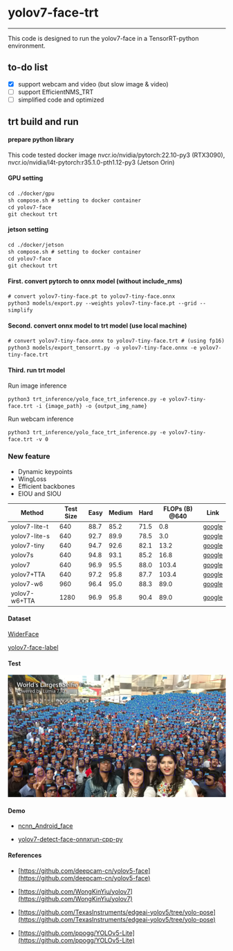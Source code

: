 # yolov7-face-trt
***
This code is designed to run the yolov7-face in a TensorRT-python environment.

## to-do list

- [x] support webcam and video (but slow image & video)
- [ ] support EfficientNMS_TRT
- [ ] simplified code and optimized

## trt build and run

#### prepare python library
This code tested docker image nvcr.io/nvidia/pytorch:22.10-py3 (RTX3090), nvcr.io/nvidia/l4t-pytorch:r35.1.0-pth1.12-py3 (Jetson Orin)

#### GPU setting
```
cd ./docker/gpu
sh compose.sh # setting to docker container
cd yolov7-face
git checkout trt
```

#### jetson setting
```
cd ./docker/jetson
sh compose.sh # setting to docker container
cd yolov7-face
git checkout trt
```


#### First. convert pytorch to onnx model (without include_nms)
```
# convert yolov7-tiny-face.pt to yolov7-tiny-face.onnx
python3 models/export.py --weights yolov7-tiny-face.pt --grid --simplify
```
#### Second. convert onnx model to trt model (use local machine)
```
# convert yolov7-tiny-face.onnx to yolov7-tiny-face.trt # (using fp16)
python3 models/export_tensorrt.py -o yolov7-tiny-face.onnx -e yolov7-tiny-face.trt 
```
#### Third. run trt model
Run image inference
```
python3 trt_inference/yolo_face_trt_inference.py -e yolov7-tiny-face.trt -i {image_path} -o {output_img_name}
```

Run webcam inference
```
python3 trt_inference/yolo_face_trt_inference.py -e yolov7-tiny-face.trt -v 0

```


### New feature

* Dynamic keypoints
* WingLoss
* Efficient backbones
* EIOU and SIOU



| Method           |  Test Size | Easy  | Medium | Hard  | FLOPs (B) @640 | Link  |
| -----------------| ---------- | ----- | ------ | ----- | -------------- | ----- |
| yolov7-lite-t    | 640        | 88.7  | 85.2   | 71.5  |  0.8           | [google](https://drive.google.com/file/d/1HNXd9EdS-BJ4dk7t1xJDFfr1JIHjd5yb/view?usp=sharing) |
| yolov7-lite-s    | 640        | 92.7  | 89.9   | 78.5  |  3.0           | [google](https://drive.google.com/file/d/1MIC5vD4zqRLF_uEZHzjW_f-G3TsfaOAf/view?usp=sharing) |
| yolov7-tiny      | 640        | 94.7  | 92.6   | 82.1  |  13.2          | [google](https://drive.google.com/file/d/1Mona-I4PclJr5mjX1qb8dgDeMpYyBcwM/view?usp=sharing) |
| yolov7s          | 640        | 94.8  | 93.1   | 85.2  |  16.8          | [google](https://drive.google.com/file/d/1_ZjnNF_JKHVlq41EgEqMoGE2TtQ3SYmZ/view?usp=sharing) |
| yolov7           | 640        | 96.9  | 95.5   | 88.0  |  103.4         | [google](https://drive.google.com/file/d/1oIaGXFd4goyBvB1mYDK24GLof53H9ZYo/view?usp=sharing) |
| yolov7+TTA       | 640        | 97.2  | 95.8   | 87.7  |  103.4         | [google](https://drive.google.com/file/d/1oIaGXFd4goyBvB1mYDK24GLof53H9ZYo/view?usp=sharing) |
| yolov7-w6        | 960        | 96.4  | 95.0   | 88.3  |  89.0          | [google](https://drive.google.com/file/d/1U_kH7Xa_9-2RK2hnyvsyMLKdYB0h4MJS/view?usp=sharing) |
| yolov7-w6+TTA    | 1280       | 96.9  | 95.8   | 90.4  |  89.0          | [google](https://drive.google.com/file/d/1U_kH7Xa_9-2RK2hnyvsyMLKdYB0h4MJS/view?usp=sharing) |



#### Dataset

[WiderFace](http://shuoyang1213.me/WIDERFACE/)

[yolov7-face-label](https://drive.google.com/file/d/1FsZ0ACah386yUufi0E_PVsRW_0VtZ1bd/view?usp=sharing)

#### Test

![](data/images/result.jpg)


#### Demo

* [ncnn_Android_face](https://github.com/FeiGeChuanShu/ncnn_Android_face)

* [yolov7-detect-face-onnxrun-cpp-py](https://github.com/hpc203/yolov7-detect-face-onnxrun-cpp-py)

#### References

* [https://github.com/deepcam-cn/yolov5-face](https://github.com/deepcam-cn/yolov5-face)

* [https://github.com/WongKinYiu/yolov7](https://github.com/WongKinYiu/yolov7)

* [https://github.com/TexasInstruments/edgeai-yolov5/tree/yolo-pose](https://github.com/TexasInstruments/edgeai-yolov5/tree/yolo-pose)

* [https://github.com/ppogg/YOLOv5-Lite](https://github.com/ppogg/YOLOv5-Lite)
